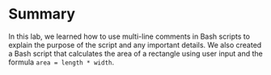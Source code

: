 # Summary

In this lab, we learned how to use multi-line comments in Bash scripts to explain the purpose of the script and any important details. We also created a Bash script that calculates the area of a rectangle using user input and the formula `area = length * width`.
